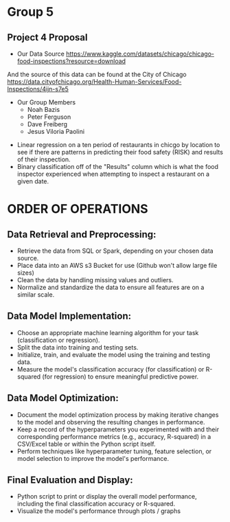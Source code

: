 # Group 5
## Project 4 Proposal

* Our Data Source
https://www.kaggle.com/datasets/chicago/chicago-food-inspections?resource=download

And the source of this data can be found at the City of Chicago
https://data.cityofchicago.org/Health-Human-Services/Food-Inspections/4ijn-s7e5

* Our Group Members
  * Noah Bazis
  * Peter Ferguson
  * Dave Freiberg
  * Jesus Viloria Paolini
 
- Linear regression on a ten period of restaurants in chicgo by location to see if there are patterns in predicting their food safety (RISK) and results of their inspection.   
- Binary classification off of the "Results" column which is what the food inspector experienced when attempting to inspect a restaurant on a given date. 

# ORDER OF OPERATIONS
## Data Retrieval and Preprocessing:
* Retrieve the data from SQL or Spark, depending on your chosen data source.
* Place data into an AWS s3 Bucket for use (Github won't allow large file sizes)
* Clean the data by handling missing values and outliers.
* Normalize and standardize the data to ensure all features are on a similar scale.

## Data Model Implementation:
* Choose an appropriate machine learning algorithm for your task (classification or regression).
* Split the data into training and testing sets.
* Initialize, train, and evaluate the model using the training and testing data.
* Measure the model's classification accuracy (for classification) or R-squared (for regression) to ensure meaningful predictive power.

## Data Model Optimization:
* Document the model optimization process by making iterative changes to the model and observing the resulting changes in performance.
* Keep a record of the hyperparameters you experimented with and their corresponding performance metrics (e.g., accuracy, R-squared) in a CSV/Excel table or within the Python script itself.
* Perform techniques like hyperparameter tuning, feature selection, or model selection to improve the model's performance.

## Final Evaluation and Display:
* Python script to print or display the overall model performance, including the final classification accuracy or R-squared.
* Visualize the model's performance through plots / graphs
